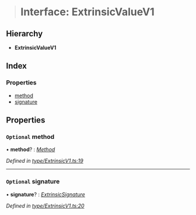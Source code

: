 > # Interface: ExtrinsicValueV1

## Hierarchy

* **ExtrinsicValueV1**

## Index

### Properties

* [method](_type_extrinsicv1_.extrinsicvaluev1.md#optional-method)
* [signature](_type_extrinsicv1_.extrinsicvaluev1.md#optional-signature)

## Properties

### `Optional` method

• **method**? : *[Method](../classes/_primitive_method_.method.md)*

*Defined in [type/ExtrinsicV1.ts:19](https://github.com/polkadot-js/api/blob/dd7b138/packages/types/src/type/ExtrinsicV1.ts#L19)*

___

### `Optional` signature

• **signature**? : *[ExtrinsicSignature](../classes/_type_extrinsicsignature_.extrinsicsignature.md)*

*Defined in [type/ExtrinsicV1.ts:20](https://github.com/polkadot-js/api/blob/dd7b138/packages/types/src/type/ExtrinsicV1.ts#L20)*